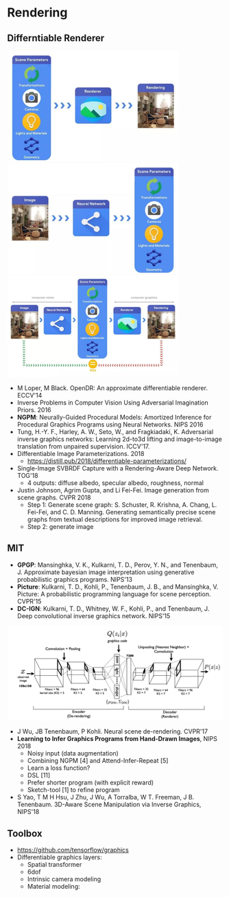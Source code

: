 # Rendering

## Differntiable Renderer
<img src="/Graphics/images/diff_render.jpg" alt="drawing" width="400"/>
<img src="/Graphics/images/vision.jpg" alt="drawing" width="400"/>
<img src="/Graphics/images/diff_render2.jpg" alt="drawing" width="400"/>

- M Loper, M Black. OpenDR: An approximate differentiable renderer. ECCV'14
- Inverse Problems in Computer Vision Using Adversarial Imagination Priors. 2016
- **NGPM**: Neurally-Guided Procedural Models: Amortized Inference for Procedural Graphics Programs using Neural Networks. NIPS 2016
- Tung, H.-Y. F., Harley, A. W., Seto, W., and Fragkiadaki, K. Adversarial inverse graphics networks: Learning 2d-to3d lifting and image-to-image translation from unpaired supervision. ICCV'17.
- Differentiable Image Parameterizations. 2018
	- https://distill.pub/2018/differentiable-parameterizations/
- Single-Image SVBRDF Capture with a Rendering-Aware Deep Network. TOG'18
	- 4 outputs: diffuse albedo, specular albedo, roughness, normal
- Justin Johnson, Agrim Gupta, and Li Fei-Fei. Image generation from scene graphs. CVPR 2018
	- Step 1: Generate scene graph: S. Schuster, R. Krishna, A. Chang, L. Fei-Fei, and C. D. Manning. Generating semantically precise scene graphs from textual descriptions for improved image retrieval.
	- Step 2: generate image

## MIT
- **GPGP**:  Mansinghka, V. K., Kulkarni, T. D., Perov, Y. N., and Tenenbaum, J. Approximate bayesian image interpretation using generative probabilistic graphics programs. NIPS'13
- **Picture**: Kulkarni, T. D., Kohli, P., Tenenbaum, J. B., and Mansinghka, V. Picture: A probabilistic programming language for scene perception. CVPR'15
- **DC-IGN**: Kulkarni, T. D., Whitney, W. F., Kohli, P., and Tenenbaum, J. Deep convolutional inverse graphics network. NIPS'15
<img src="/Graphics/images/dc_ign.png" alt="drawing" width="600"/>

- J Wu, JB Tenenbaum, P Kohli. Neural scene de-rendering. CVPR'17
- **Learning to Infer Graphics Programs from Hand-Drawn Images**, NIPS 2018
	- Noisy input (data augmentation)
	- Combining NGPM [4] and Attend-Infer-Repeat [5]
	- Learn a loss function?
	- DSL [11]
	- Prefer shorter program (with explicit reward)
	- Sketch-tool [1] to refine program
-  S Yao, T M H Hsu, J Zhu, J Wu, A Torralba, W T. Freeman, J B. Tenenbaum. 3D-Aware Scene Manipulation via Inverse Graphics, NIPS'18

## Toolbox
- https://github.com/tensorflow/graphics
- Differentiable graphics layers:
	- Spatial transformer
	- 6dof
	- Intrinsic camera modeling
	- Material modeling: